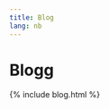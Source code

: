 ```yaml
---
title: Blog
lang: nb
---
```




<!-- GENERATED FILE -- DO NOT EDIT -->



# Blogg

{% include blog.html %}
